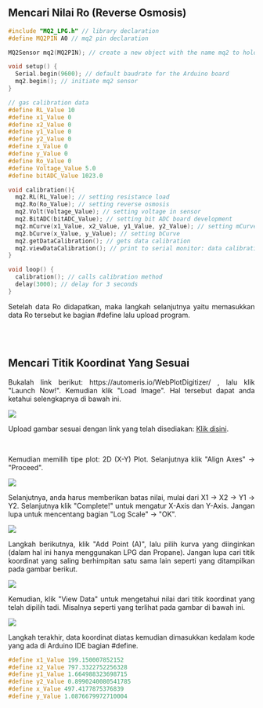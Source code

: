 ## Mencari Nilai Ro (Reverse Osmosis)

```ino
#include "MQ2_LPG.h" // library declaration
#define MQ2PIN A0 // mq2 pin declaration

MQ2Sensor mq2(MQ2PIN); // create a new object with the name mq2 to hold the MQ2Sensor class

void setup() {
  Serial.begin(9600); // default baudrate for the Arduino board
  mq2.begin(); // initiate mq2 sensor
}

// gas calibration data
#define RL_Value 10
#define x1_Value 0
#define x2_Value 0
#define y1_Value 0
#define y2_Value 0
#define x_Value 0
#define y_Value 0
#define Ro_Value 0
#define Voltage_Value 5.0
#define bitADC_Value 1023.0

void calibration(){
  mq2.RL(RL_Value); // setting resistance load
  mq2.Ro(Ro_Value); // setting reverse osmosis
  mq2.Volt(Voltage_Value); // setting voltage in sensor
  mq2.BitADC(bitADC_Value); // setting bit ADC board development
  mq2.mCurve(x1_Value, x2_Value, y1_Value, y2_Value); // setting mCurve
  mq2.bCurve(x_Value, y_Value); // setting bCurve
  mq2.getDataCalibration(); // gets data calibration
  mq2.viewDataCalibration(); // print to serial monitor: data calibration
}

void loop() {
  calibration(); // calls calibration method
  delay(3000); // delay for 3 seconds
}
```

<p align="justify">Setelah data Ro didapatkan, maka langkah selanjutnya yaitu memasukkan data Ro tersebut ke bagian #define lalu upload program.</p>

<br/><br/>

## Mencari Titik Koordinat Yang Sesuai

<p align="justify">Bukalah link berikut: https://automeris.io/WebPlotDigitizer/ , lalu klik "Launch Now!". Kemudian klik "Load Image". Hal tersebut dapat anda ketahui selengkapnya di bawah ini.</p>
<img src="https://user-images.githubusercontent.com/54527592/230691437-6e734c51-a1a1-499b-ab66-c18921d6f26b.jpg"/>
<p align="justify">Upload gambar sesuai dengan link yang telah disediakan: <a href="https://github.com/devancakra/MQ2_LPG_Library/assets/54527592/ed1eb989-1353-4678-97be-7fc626425aa6">Klik disini</a>.</p><br/>
<p align="justify">Kemudian memilih tipe plot: 2D (X-Y) Plot. Selanjutnya klik "Align Axes" → "Proceed".</p>
<img src="https://user-images.githubusercontent.com/54527592/230691665-0cfe7167-42a9-4b24-8cde-1571c080a7e2.jpg"/><br/>
<p align="justify">Selanjutnya, anda harus memberikan batas nilai, mulai dari X1 → X2 → Y1 → Y2. Selanjutnya klik "Complete!" untuk mengatur X-Axis dan Y-Axis. Jangan lupa untuk mencentang bagian "Log Scale" → "OK".</p>
<img src="https://user-images.githubusercontent.com/54527592/230692139-07392ab0-8119-4a60-ba9e-daa5cfeb4a01.jpg"/><br/>
<p align="justify">Langkah berikutnya, klik "Add Point (A)", lalu pilih kurva yang diinginkan (dalam hal ini hanya menggunakan LPG dan Propane). Jangan lupa cari titik koordinat yang saling berhimpitan satu sama lain seperti yang ditampilkan pada gambar berikut.</p>
<img src="https://user-images.githubusercontent.com/54527592/230692688-5fdb713c-d8e0-41e0-88d8-cb930f8af38b.jpg"/><br/>
<p align="justify">Kemudian, klik "View Data" untuk mengetahui nilai dari titik koordinat yang telah dipilih tadi. Misalnya seperti yang terlihat pada gambar di bawah ini.</p>
<img src="https://user-images.githubusercontent.com/54527592/230692817-40d2f148-5cd2-4255-9fd3-49a02a9cd3c9.jpg"/><br/>
<p align="justify">Langkah terakhir, data koordinat diatas kemudian dimasukkan kedalam kode yang ada di Arduino IDE bagian #define.</p>

```ino
#define x1_Value 199.150007852152
#define x2_Value 797.3322752256328
#define y1_Value 1.664988323698715
#define y2_Value 0.8990240080541785
#define x_Value 497.4177875376839
#define y_Value 1.0876679972710004
```
